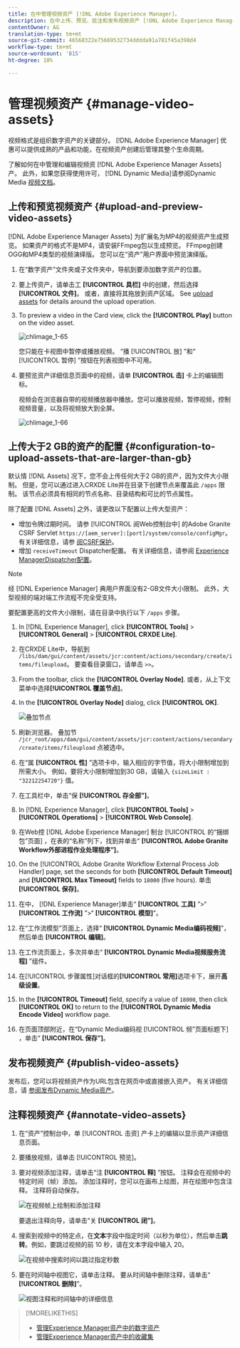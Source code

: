 ```yaml
---
title: 在中管理视频资产 [!DNL Adobe Experience Manager]。
description: 在中上传、预览、批注和发布视频资产 [!DNL Adobe Experience Manager]。
contentOwner: AG
translation-type: tm+mt
source-git-commit: 46568322e75669532734dddda91a781f45a398d4
workflow-type: tm+mt
source-wordcount: '815'
ht-degree: 10%

---
```



# 管理视频资产 {#manage-video-assets}

视频格式是组织数字资产的关键部分。 [!DNL Adobe Experience Manager] 优惠可以提供成熟的产品和功能，在视频资产创建后管理其整个生命周期。

了解如何在中管理和编辑视频资 [!DNL Adobe Experience Manager Assets]产。 此外，如果您获得使用许可， [!DNL Dynamic Media]请参阅Dynamic Media [视频文档](/help/assets/video.md)。

## 上传和预览视频资产 {#upload-and-preview-video-assets}

[!DNL Adobe Experience Manager Assets] 为扩展名为MP4的视频资产生成预览。 如果资产的格式不是MP4，请安装FFmpeg包以生成预览。 FFmpeg创建OGG和MP4类型的视频演绎版。 您可以在“资产”用户界面中预览演绎版。

1. 在“数字资产”文件夹或子文件夹中，导航到要添加数字资产的位置。
1. 要上传资产，请单击工 **[!UICONTROL 具栏]** 中的创建，然后选择 **[!UICONTROL 文件]**。 或者，直接将其拖放到资产区域。 See [upload assets](managing-assets-touch-ui.md#uploading-assets) for details around the upload operation.
1. To preview a video in the Card view, click the **[!UICONTROL Play]** button on the video asset.

   ![chlimage_1-65](assets/chlimage_1-201.png)

   您只能在卡视图中暂停或播放视频。 “播 [!UICONTROL 放] ”和“ [!UICONTROL 暂停] ”按钮在列表视图中不可用。

1. 要预览资产详细信息页面中的视频，请单 **[!UICONTROL 击]** 卡上的编辑图标。

   视频会在浏览器自带的视频播放器中播放。您可以播放视频，暂停视频，控制视频音量，以及将视频放大到全屏。

   ![chlimage_1-66](assets/chlimage_1-202.png)

## 上传大于2 GB的资产的配置 {#configuration-to-upload-assets-that-are-larger-than-gb}

默认情 [!DNL Assets] 况下，您不会上传任何大于2 GB的资产，因为文件大小限制。 但是，您可以通过进入CRXDE Lite并在目录下创建节点来覆盖此 `/apps` 限制。 该节点必须具有相同的节点名称、目录结构和可比的节点属性。

除了配置 [!DNL Assets] 之外，请更改以下配置以上传大型资产：

* 增加令牌过期时间。 请参 [!UICONTROL 阅Web控制台中] 的Adobe Granite CSRF Servlet `https://[aem_server]:[port]/system/console/configMgr`。 有关详细信息，请参 [阅CSRF保护](/help/sites-developing/csrf-protection.md)。
* 增加 `receiveTimeout` Dispatcher配置。 有关详细信息，请参阅 [Experience ManagerDispatcher配置](https://docs.adobe.com/content/help/en/experience-manager-dispatcher/using/configuring/dispatcher-configuration.html#renders-options)。

>[!NOTE]
>
>经 [!DNL Experience Manager] 典用户界面没有2-GB文件大小限制。 此外，大型视频的端对端工作流程不完全受支持。

要配置更高的文件大小限制，请在目录中执行以下 `/apps` 步骤。

1. In [!DNL Experience Manager], click **[!UICONTROL Tools]** > **[!UICONTROL General]** > **[!UICONTROL CRXDE Lite]**.
1. 在CRXDE Lite中，导航到 `/libs/dam/gui/content/assets/jcr:content/actions/secondary/create/items/fileupload`。 要查看目录窗口，请单击 `>>`。
1. From the toolbar, click the **[!UICONTROL Overlay Node]**. 或者，从上下文菜单中选择&#x200B;**[!UICONTROL 覆盖节点]**。
1. In the **[!UICONTROL Overlay Node]** dialog, click **[!UICONTROL OK]**.

   ![叠加节点](assets/overlay-node-path.png)

1. 刷新浏览器。 叠加节 `/jcr_root/apps/dam/gui/content/assets/jcr:content/actions/secondary/create/items/fileupload` 点被选中。
1. 在“属 **[!UICONTROL 性]** ”选项卡中，输入相应的字节值，将大小限制增加到所需大小。 例如，要将大小限制增加到30 GB，请输入 `{sizeLimit : "32212254720"}` 值。

1. 在工具栏中，单击“保 **[!UICONTROL 存全部”]**。
1. In [!DNL Experience Manager], click **[!UICONTROL Tools]** > **[!UICONTROL Operations]** > **[!UICONTROL Web Console]**.
1. 在Web控 [!DNL Adobe Experience Manager] 制台 [!UICONTROL 的“捆绑包”页面] ，在表的“名称”列下，找到并单击“ **[!UICONTROL Adobe Granite Workflow外部进程作业处理程序”]**。
1. On the [!UICONTROL Adobe Granite Workflow External Process Job Handler] page, set the seconds for both **[!UICONTROL Default Timeout]** and **[!UICONTROL Max Timeout]** fields to `18000` (five hours). 单击&#x200B;**[!UICONTROL 保存]**。
1. 在中， [!DNL Experience Manager]单击“ **[!UICONTROL 工具]** ”>“ **[!UICONTROL 工作流]** ”>“ **[!UICONTROL 模型]**”。
1. 在“工作流模型”页面上，选择“ **[!UICONTROL Dynamic Media编码视频]**”，然后单击 **[!UICONTROL 编辑]**。
1. 在工作流页面上，多次并单击“ **[!UICONTROL Dynamic Media视频服务流程]** ”组件。
1. 在[!UICONTROL 步骤属性]对话框的&#x200B;**[!UICONTROL 常用]**&#x200B;选项卡下，展开&#x200B;**高级设置**。
1. In the **[!UICONTROL Timeout]** field, specify a value of `18000`, then click **[!UICONTROL OK]** to return to the **[!UICONTROL Dynamic Media Encode Video]** workflow page.
1. 在页面顶部附近，在“Dynamic Media编码视 [!UICONTROL 频”页面标题下] ，单击“ **[!UICONTROL 保存”]**。

## 发布视频资产 {#publish-video-assets}

发布后，您可以将视频资产作为URL包含在网页中或直接嵌入资产。 有关详细信息，请 [参阅发布Dynamic Media资产](/help/assets/publishing-dynamicmedia-assets.md)。

## 注释视频资产 {#annotate-video-assets}

1. 在“资产”控制台中，单 [!UICONTROL 击资] 产卡上的编辑以显示资产详细信息页面。
1. 要播放视频，请单击 [!UICONTROL 预览]。
1. 要对视频添加注释，请单击“注 **[!UICONTROL 释]** ”按钮。 注释会在视频中的特定时间（帧）添加。 添加注释时，您可以在画布上绘图，并在绘图中包含注释。 注释将自动保存。

   ![在视频帧上绘制和添加注释](assets/annotate-video.png)

   要退出注释向导，请单击“关 **[!UICONTROL 闭”]**。

1. 搜索到视频中的特定点，在&#x200B;**文本**&#x200B;字段中指定时间（以秒为单位），然后单击&#x200B;**跳转**。例如，要跳过视频的前 10 秒，请在文本字段中输入 20。

   ![在视频中搜索时间以跳过指定秒数](assets/seek-in-video.png)

1. 要在时间轴中视图它，请单击注释。 要从时间轴中删除注释，请单击“ **[!UICONTROL 删除]**”。

   ![视图注释和时间轴中的详细信息](assets/timeline-view-annotation.png)

>[!MORELIKETHIS]
>
>* [管理Experience Manager资产中的数字资产](/help/assets/managing-assets-touch-ui.md)
>* [管理Experience Manager资产中的收藏集](/help/assets/managing-collections-touch-ui.md)

